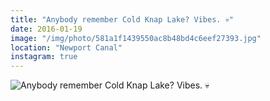 ```yaml
---
title: "Anybody remember Cold Knap Lake? Vibes. 💀"
date: 2016-01-19
image: "/img/photo/581a1f1439550ac8b48bd4c6eef27393.jpg"
location: "Newport Canal"
instagram: true
---
```


![Anybody remember Cold Knap Lake? Vibes. 💀](/img/photo/581a1f1439550ac8b48bd4c6eef27393.jpg)
